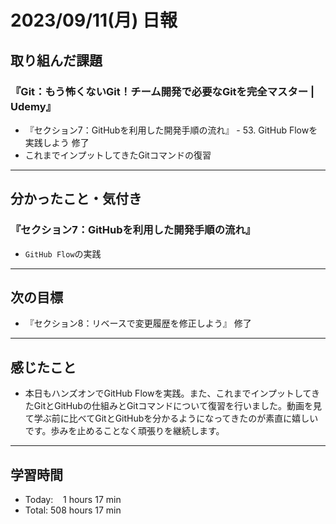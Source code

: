 # 2023/09/11(月) 日報

## 取り組んだ課題
### 『Git：もう怖くないGit！チーム開発で必要なGitを完全マスター | Udemy』
- 『セクション7：GitHubを利用した開発手順の流れ』 - 53. GitHub Flowを実践しよう 修了
- これまでインプットしてきたGitコマンドの復習
---

## 分かったこと・気付き
### 『セクション7：GitHubを利用した開発手順の流れ』
- `GitHub Flow`の実践
---

## 次の目標
- 『セクション8：リベースで変更履歴を修正しよう』 修了
---

## 感じたこと
- 本日もハンズオンでGitHub Flowを実践。また、これまでインプットしてきたGitとGitHubの仕組みとGitコマンドについて復習を行いました。動画を見て学ぶ前に比べてGitとGitHubを分かるようになってきたのが素直に嬉しいです。歩みを止めることなく頑張りを継続します。
---

## 学習時間
- Today:&nbsp;&nbsp;&nbsp; 1 hours 17 min
- Total: 508 hours 17 min

